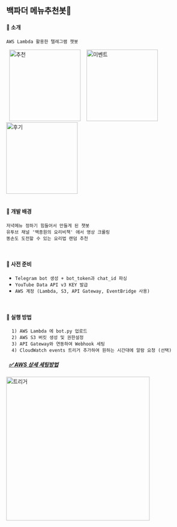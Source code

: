 ## 백파더 메뉴추천봇:iphone:
#### :fork_and_knife: 소개<br>
```
AWS Lambda 활용한 텔레그램 챗봇
```

&nbsp;&nbsp;<img width="190" alt="추천" src="https://user-images.githubusercontent.com/42771578/127655177-35eaa875-562f-483b-8269-0e018655a707.png">&nbsp;&nbsp;&nbsp;&nbsp;<img width="190" alt="이벤트" src="https://user-images.githubusercontent.com/42771578/127655190-99f1217c-f2f0-409c-bf34-fb242db864c8.png">&nbsp;&nbsp;<img width="190" alt="후기" src="https://user-images.githubusercontent.com/42771578/135743231-b45dc93f-109a-4045-83fa-f7b3a1e8f160.png">
<br><br>

#### :rice_ball: 개발 배경<br>
```
저녁메뉴 정하기 힘들어서 만들게 된 챗봇
유투브 채널 '백종원의 요리비책' 에서 영상 크롤링
똥손도 도전할 수 있는 요리법 랜덤 추천
```
<br>

#### :ramen: 사전 준비<br>
- `Telegram bot 생성 + bot_token과 chat_id 파싱`
- `YouTube Data API v3 KEY 발급`
- `AWS 계정 (Lambda, S3, API Gateway, EventBridge 사용)`
<br>

#### :curry: 실행 방법<br>
```
  1) AWS Lambda 에 bot.py 업로드
  2) AWS S3 버킷 생성 및 권한설정
  3) API Gateway와 연동하여 Webhook 세팅
  4) CloudWatch events 트리거 추가하여 원하는 시간대에 알람 요청 (선택)
```
##### &nbsp; [:white_check_mark: AWS 상세 세팅방법](https://github.com/myejin/Menu_Selector_Bot/blob/main/details.md)
  
<img width="382" alt="트리거" src="https://user-images.githubusercontent.com/42771578/126987497-674a63ab-beec-451f-81c1-a518381aa597.PNG">
<br>
